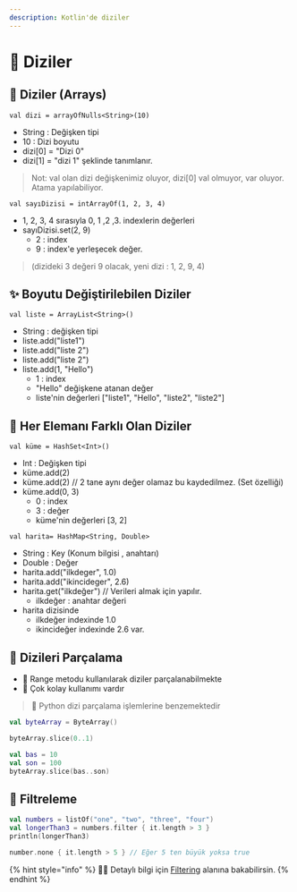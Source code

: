 ```yaml
---
description: Kotlin'de diziler
---
```


# 🚅 Diziler

## 🔰 Diziler \(Arrays\)

`val dizi = arrayOfNulls<String>(10)`

* String : Değişken tipi
* 10 : Dizi boyutu
* dizi\[0\] = "Dizi 0"
* dizi\[1\] = "dizi 1" şeklinde tanımlanır.

> Not: val olan dizi değişkenimiz oluyor, dizi\[0\] val olmuyor, var oluyor. Atama yapılabiliyor.

`val sayıDizisi = intArrayOf(1, 2, 3, 4)`

* 1, 2, 3, 4 sırasıyla 0, 1 ,2 ,3. indexlerin değerleri
* sayıDizisi.set\(2, 9\)
  * 2 : index
  * 9 : index'e yerleşecek değer.

> \(dizideki 3 değeri 9 olacak, yeni dizi : 1, 2, 9, 4\)

## ✨ Boyutu Değiştirilebilen Diziler

`val liste = ArrayList<String>()`

* String : değişken tipi
* liste.add\("liste1"\)
* liste.add\("liste 2"\)
* liste.add\("liste 2"\)
* liste.add\(1, "Hello"\)
  * 1 : index
  * "Hello" değişkene atanan değer
  * liste'nin değerleri \["liste1", "Hello", "liste2", "liste2"\]

## 🎡 Her Elemanı Farklı Olan Diziler

`val küme = HashSet<Int>()`

* Int : Değişken tipi
* küme.add\(2\)
* küme.add\(2\) // 2 tane aynı değer olamaz bu kaydedilmez. \(Set özelliği\)
* küme.add\(0, 3\)
  * 0 : index
  * 3 : değer
  * küme'nin değerleri \[3, 2\]

`val harita= HashMap<String, Double>`

* String : Key \(Konum bilgisi , anahtarı\)
* Double : Değer
* harita.add\("ilkdeger", 1.0\)
* harita.add\("ikincideger", 2.6\)
* harita.get\("ilkdeğer"\) // Verileri almak için yapılır.
  * ilkdeğer : anahtar değeri
* harita dizisinde
  * ilkdeğer indexinde 1.0
  * ikincideğer indexinde 2.6 var.

## 🔪 Dizileri Parçalama

* 🎯 Range metodu kullanılarak diziler parçalanabilmekte
* 🐥 Çok kolay kullanımı vardır

> 🐍 Python dizi parçalama işlemlerine benzemektedir

```kotlin
val byteArray = ByteArray()

byteArray.slice(0..1)

val bas = 10
val son = 100
byteArray.slice(bas..son)
```

## 🧐 Filtreleme

```kotlin
val numbers = listOf("one", "two", "three", "four")  
val longerThan3 = numbers.filter { it.length > 3 }
println(longerThan3)

number.none { it.length > 5 } // Eğer 5 ten büyük yoksa true
```

{% hint style="info" %}
‍🧙‍♂ Detaylı bilgi için [Filtering](https://kotlinlang.org/docs/reference/collection-filtering.html) alanına bakabilirsin.
{% endhint %}

